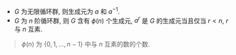 - $G$ 为无限循环群, 则生成元为 $a$ 和 $a^{-1}$. 
- $G$ 为 $n$ 阶循环群, 则 $G$ 含有 $\phi(n)$ 个生成元, $a^r$ 是 $G$ 的生成元当且仅当 $r < n$, $r$ 与 $n$ 互素. 

> $\phi(n)$ 为 $\{0,1, ..., n-1\}$ 中与 $n$ 互素的数的个数. 